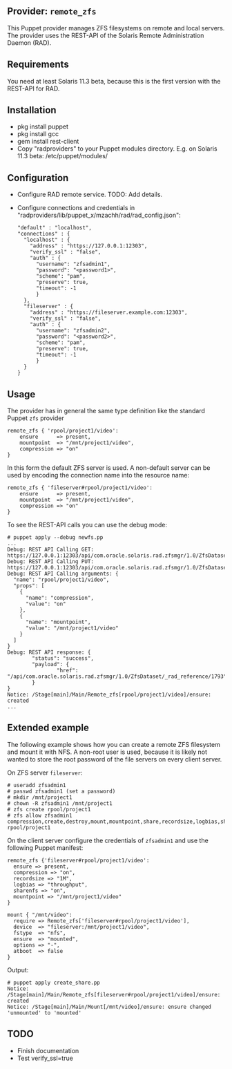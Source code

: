 ## Provider: `remote_zfs`

This Puppet provider manages ZFS filesystems on remote and local servers. The provider uses the REST-API of the Solaris Remote Administration Daemon (RAD).

## Requirements
You need at least Solaris 11.3 beta, because this is the first version with the REST-API for RAD.

## Installation

- pkg install puppet
- pkg install gcc
- gem install rest-client
- Copy "radproviders" to your Puppet modules directory. E.g. on Solaris 11.3 beta: /etc/puppet/modules/

## Configuration
- Configure RAD remote service. TODO: Add details.
- Configure connections and credentials in "radproviders/lib/puppet_x/mzachh/rad/rad_config.json":

      "default" : "localhost",
      "connections" : {
        "localhost" : {
          "address" : "https://127.0.0.1:12303",
          "verify_ssl" : "false",
          "auth" : {
            "username": "zfsadmin1",
            "password": "<password1>",
            "scheme": "pam",
            "preserve": true,
            "timeout": -1
            }
        },
        "fileserver" : {
          "address" : "https://fileserver.example.com:12303",
          "verify_ssl" : "false",
          "auth" : {
            "username": "zfsadmin2",
            "password": "<password2>",
            "scheme": "pam",
            "preserve": true,
            "timeout": -1
            }
        }
      }

## Usage

The provider has in general the same type definition like the standard Puppet `zfs` provider

    remote_zfs { 'rpool/project1/video':
        ensure      => present,
        mountpoint  => "/mnt/project1/video",
        compression => "on"
    }

In this form the default ZFS server is used. A non-default server can be used by encoding the connection name into the resource name:

    remote_zfs { 'fileserver#rpool/project1/video':
        ensure      => present,
        mountpoint  => "/mnt/project1/video",
        compression => "on"
    }

To see the REST-API calls you can use the debug mode:

    # puppet apply --debug newfs.pp
    ...
    Debug: REST API Calling GET: https://127.0.0.1:12303/api/com.oracle.solaris.rad.zfsmgr/1.0/ZfsDataset/rpool%2Fproject1%2Fvideo
    Debug: REST API Calling PUT: https://127.0.0.1:12303/api/com.oracle.solaris.rad.zfsmgr/1.0/ZfsDataset/rpool%2Fproject1/_rad_method/create_filesystem
    Debug: REST API Calling arguments: {
      "name": "rpool/project1/video",
      "props": [
        {
          "name": "compression",
          "value": "on"
        },
        {
          "name": "mountpoint",
          "value": "/mnt/project1/video"
        }
      ]
    }
    Debug: REST API response: {
            "status": "success",
            "payload": {
                    "href": "/api/com.oracle.solaris.rad.zfsmgr/1.0/ZfsDataset/_rad_reference/1793"
            }
    }
    Notice: /Stage[main]/Main/Remote_zfs[rpool/project1/video]/ensure: created
    ...

## Extended example

The following example shows how you can create a remote ZFS filesystem and mount it with NFS. A non-root user is used, because it is likely not wanted to store the root password of the file servers on every client server.

On ZFS server `fileserver`:

    # useradd zfsadmin1
    # passwd zfsadmin1 (set a password)
    # mkdir /mnt/project1
    # chown -R zfsadmin1 /mnt/project1
    # zfs create rpool/project1
    # zfs allow zfsadmin1 compression,create,destroy,mount,mountpoint,share,recordsize,logbias,sharenfs rpool/project1

On the client server configure the credentials of `zfsadmin1` and use the following Puppet manifest:

    remote_zfs {'fileserver#rpool/project1/video':
      ensure => present,
      compression => "on",
      recordsize => "1M",
      logbias => "throughput",
      sharenfs => "on",
      mountpoint => "/mnt/project1/video"
    }

    mount { "/mnt/video":
      require => Remote_zfs['fileserver#rpool/project1/video'],
      device  => "fileserver:/mnt/project1/video",
      fstype  => "nfs",
      ensure  => "mounted",
      options => "-",
      atboot  => false
    }

Output:

    # puppet apply create_share.pp
    Notice: /Stage[main]/Main/Remote_zfs[fileserver#rpool/project1/video]/ensure: created
    Notice: /Stage[main]/Main/Mount[/mnt/video]/ensure: ensure changed 'unmounted' to 'mounted'

## TODO
- Finish documentation
- Test verify_ssl=true
